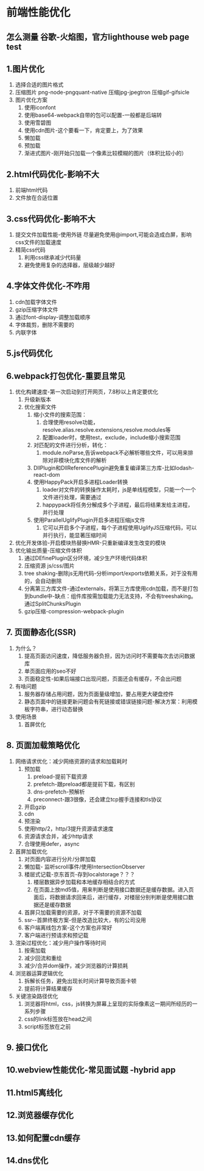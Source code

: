 # 前端性能优化
## 怎么测量 谷歌-火焰图，官方lighthouse web page test
## 1.图片优化
1. 选择合适的图片格式
2. 压缩图片 png-node-pngquant-native 压缩jpg-jpegtron 压缩gif-gifsicle
3. 图片优化方案
   1. 使用iconfont
   2. 使用base64-webpack自带的包可以配置-一般都是后端转
   3. 使用雪碧图
   4. 使用cdn图片-这个要看一下，肯定要上，为了效果
   5. 懒加载
   6. 预加载
   7. 渐进式图片-刚开始只加载一个像素比较模糊的图片（体积比较小的）
   
## 2.html代码优化-影响不大
1. 前端html代码
2. 文件放在合适位置
## 3.css代码优化-影响不大
1. 提交文件加载性能-使用外链 尽量避免使用@import,可能会造成白屏，影响css文件的加载速度
2. 精简css代码
   1. 利用css继承减少代码量
   2. 避免使用复杂的选择器，层级越少越好
## 4.字体文件优化-不咋用
1. cdn加载字体文件
2. gzip压缩字体文件
3. 通过font-display-调整加载顺序
4. 字体裁剪，删除不需要的
5. 内联字体
## 5.js代码优化
## 6.webpack打包优化-重要且常见
1. 优化构建速度-第一次启动到打开网页，7.8秒以上肯定要优化
   1. 升级新版本
   2. 优化搜索文件
      1. 缩小文件的搜索范围：
         1. 合理使用resolve功能，resolve.alias.resolve.extensions,resolve.modules等
         2. 配置loader时，使用test，exclude，include缩小搜索范围
      2. 对匹配的文件进行分析，转化：
         1. module.noParse,告诉webpack不必解析哪些文件，可以用来排除对非模块化库文件的解析
      3. DllPlugin和DllReferencePlugin避免重复编译第三方库-比如lodash-react-dom
      4. 使用HappyPack开启多进程Loader转换
         1. loader对文件的转换操作太耗时，js是单线程模型，只能一个一个文件进行处理，需要通过
         2. happypack将任务分解成多个子进程，最后将结果发给主进程，并行处理
      5. 使用ParallelUglifyPlugin开启多进程压缩js文件
         1. 它可以开启多个子进程，每个子进程使用UglifyJS压缩代码，可以并行执行，能显著压缩时间
2. 优化开发体验-开启模块热替换HMR-只重新编译发生改变的模块
3. 优化输出质量-压缩文件体积
   1. 通过DEfinePlugin区分环境，减少生产环境代码体积
   2. 压缩资源 js/css/图片
   3. tree shaking-删除js无用代码-分析import/exports依赖关系，对于没有用的，会自动删除
   4. 分离第三方库文件-通过externals，将第三方库使用cdn加载，而不是打包到bundle中-缺点：组件库按需加载能力无法支持，不会有treeshaking。通过SplitChunksPlugin
   5. gzip压缩-compression-webpack-plugin
## 7. 页面静态化(SSR)
1. 为什么？
   1. 提高页面访问速度，降低服务器负担，因为访问时不需要每次去访问数据库
   2. 单页面应用的seo不好
   3. 页面稳定性-如果后端接口出现问题，页面还会有缓存，不会出问题
2. 有啥问题
   1. 服务器存储占用问题，因为页面量级增加，要占用更大硬盘控件
   2. 静态页面中的链接更新问题会有死链接或错误链接问题-解决方案：利用模板字符串，进行动态替换
3. 使用场景
   1. 首屏优化
## 8. 页面加载策略优化
1. 网络请求优化：减少网络资源的请求和加载耗时
   1. 预加载
      1. preload-提前下载资源
      2. prefetch-跟preload都是提前下载，有区别
      3. dns-prefetch-预解析
      4. preconnect-跟3很像，还会建立tcp握手连接和tls协议
   2. 开启gzip
   3. cdn
   4. 预渲染
   5. 使用http/2，http/3提升资源请求速度
   6. 资源请求合并，减少http请求
   7. 合理使用defer，async
2. 首屏加载优化
   1. 对页面内容进行分片/分屏加载
   2. 懒加载- 监听scroll事件/使用IntersectionObserver
   3. 楼层式记载-京东首页-存到localstorage？？？
      1. 楼层数据异步加载和本地缓存相结合的方式
      2. 在页面上放md5值，用来判断是使用接口数据还是缓存数据。进入页面后，将数据请求回来后，进行缓存，对楼层分别判断是使用接口数据还是缓存数据
   4. 首屏只加载需要的资源，对于不需要的资源不加载
   5. ssr--首屏终极方案-但是改造比较大，有的公司没用
   6. 客户端离线包方案-这个方案也非常好
   7. 客户端进行预请求和预记载
3. 渲染过程优化：减少用户操作等待时间
   1. 按需加载
   2. 减少回流和重绘
   3. 减少/合并dom操作，减少浏览器的计算损耗
4. 浏览器运算逻辑优化
   1. 拆解长任务，避免出现长时间计算导致页面卡顿
   2. 提前将计算结果缓存
5. 关键渲染路径优化
   1. 浏览器将html，css，js转换为屏幕上呈现的实际像素这一期间所经历的一系列步骤
   2. css的link标签放在head之间
   3. script标签放在</body>之前
## 9. 接口优化
## 10.webview性能优化-常见面试题 -hybrid app
## 11.html5离线化
## 12.浏览器缓存优化
## 13.如何配置cdn缓存
## 14.dns优化